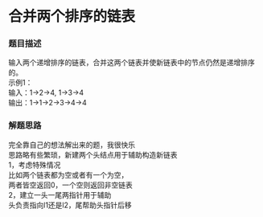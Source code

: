 #  合并两个排序的链表
### 题目描述
输入两个递增排序的链表，合并这两个链表并使新链表中的节点仍然是递增排序的。     
示例1：      
输入：1->2->4, 1->3->4     
输出：1->1->2->3->4->4       

### 解题思路
完全靠自己的想法解出来的题，我很快乐    
思路略有些繁琐，新建两个头结点用于辅助构造新链表    
1，考虑特殊情况        
比如两个链表都为空或者有一个为空，     
两者皆空返回0，一个空则返回非空链表    
2，建立一头一尾两指针用于辅助     
头负责指向l1还是l2，尾帮助头指针后移
